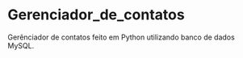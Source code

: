 # Gerenciador_de_contatos
 Gerênciador de contatos feito em Python utilizando banco de dados MySQL.
